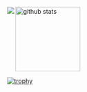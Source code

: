 <p align="left"> 
 <a href="https://github.com/anuraghazra/github-readme-stats">
    <img align="left" src="https://github-readme-stats.vercel.app/api?username=Km-3005&count_private=true&show_icons=true" />
</a>
  <img alt="github stats" height="150px" src="https://github-readme-stats.vercel.app/api?username=Km-3005&count_private=true&show_icons=true&show_icons=true&theme=onedark" />
</p>

[![trophy](https://github-profile-trophy.vercel.app/?username=Km-3005&theme=onedark&column=7
)](https://github.com/ryo-ma/github-profile-trophy)
